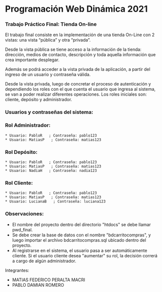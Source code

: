 # Programación Web Dinámica 2021

### Trabajo Práctico Final: Tienda On-line
El trabajo final consiste en la implementación de una tienda On-Line con 2 vistas: una vista “pública” y otra
“privada”.

Desde la vista pública se tiene acceso a la información de la tienda: dirección, medios
de contacto, descripción y toda aquella información que crea importante desplegar.

Además se podrá acceder a la vista privada de la aplicación, a partir del ingreso de un
usuario y contraseña válida.

Desde la vista privada, luego de concretar el proceso de autenticación y dependiendo los
roles con el que cuenta el usuario que ingresa al sistema, se van a poder realizar
diferentes operaciones. Los roles iniciales son: cliente, depósito y administrador.

### Usuarios y contraseñas del sistema:

### Rol Administrador:
    * Usuario: PabloR   ; Contraseña: pablo123
    * Usuario: MatiasP   ; Contraseña: matias123

### Rol Depósito:
    * Usuario: PabloR   ; Contraseña: pablo123
    * Usuario: MatiasP   ; Contraseña: matias123
    * Usuario: NadiaH   ; Contraseña: nadia123

### Rol Cliente:
    * Usuario: PabloR   ; Contraseña: pablo123
    * Usuario: MatiasP   ; Contraseña: matias123
    * Usuario: LucianaB   ; Contraseña: luciana123


### Observaciones:
- El nombre del proyecto dentro del directorio "htdocs" se debe llamar pwd_final.
- Se debe crear la base de datos con el nombre "bdcarritocompras", y luego importar el archivo bdcarritocompras.sql ubicado dentro del proyecto.
- Al registrarse en el sistema, el usuario pasa a ser automáticamente cliente. Si el usuario cliente desea "aumentar" su rol, la decisión correrá a cargo de algún administrador.

Integrantes:
 * MATIAS FEDERICO PERALTA MACRI
 * PABLO DAMIAN ROMERO


